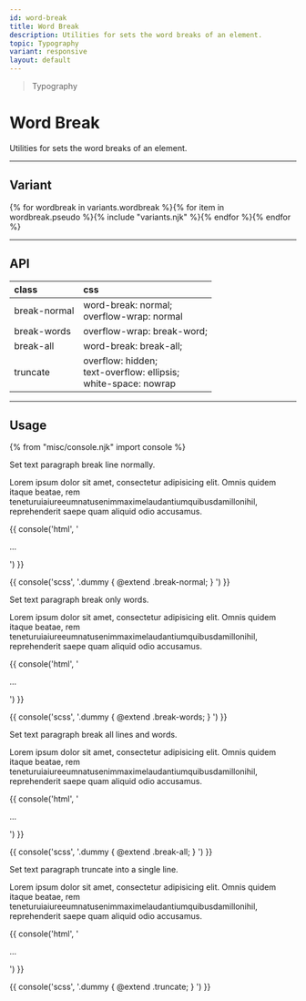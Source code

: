```yaml
---
id: word-break
title: Word Break
description: Utilities for sets the word breaks of an element.
topic: Typography
variant: responsive
layout: default
---
```


> Typography

# Word Break

Utilities for sets the word breaks of an element.

---

## Variant

<div class="flex flex-gap-2 flex-wrap justify-start items-center">{% for wordbreak in variants.wordbreak %}{% for item in wordbreak.pseudo %}{% include "variants.njk" %}{% endfor %}{% endfor %}</div>

---

## API

| <span class="padding-x-3 padding-y-1 text-white bg-shade-granite-5 font-semibold curve-border-md">class</span> | <span class="padding-x-3 padding-y-1 text-white bg-shade-granite-5 font-semibold curve-border-md">css</span> |
|:--|:--|
| break-normal | word-break: normal; <br> overflow-wrap: normal |
| break-words | overflow-wrap: break-word; |
| break-all | word-break: break-all;
| truncate | overflow: hidden; <br> text-overflow: ellipsis; <br> white-space: nowrap |

---

## Usage

{% from "misc/console.njk" import console %}

Set text paragraph break line normally.

<div class="margin-y-2 margin-x-auto max-width-sm">
  <div class="padding-4 bg-tint-granite-5 break-normal">
    Lorem ipsum dolor sit amet, consectetur adipisicing elit. Omnis quidem itaque beatae, rem teneturuiaiureeumnatusenimmaximelaudantiumquibusdamillonihil, reprehenderit saepe quam aliquid odio accusamus.
  </div>
</div>

{{ console('html',
'<div class="break-normal">
  ...
</div>
') }}

{{ console('scss',
'.dummy {
    @extend
      .break-normal;
}
') }}

Set text paragraph break only words.

<div class="margin-y-2 margin-x-auto max-width-sm">
  <div class="padding-4 bg-tint-granite-5 break-words">
    Lorem ipsum dolor sit amet, consectetur adipisicing elit. Omnis quidem itaque beatae, rem teneturuiaiureeumnatusenimmaximelaudantiumquibusdamillonihil, reprehenderit saepe quam aliquid odio accusamus.
  </div>
</div>

{{ console('html',
'<div class="break-words">
  ...
</div>
') }}

{{ console('scss',
'.dummy {
    @extend
      .break-words;
}
') }}

Set text paragraph break all lines and words.

<div class="margin-y-2 margin-x-auto max-width-sm">
  <div class="padding-4 bg-tint-granite-5 break-all">
    Lorem ipsum dolor sit amet, consectetur adipisicing elit. Omnis quidem itaque beatae, rem teneturuiaiureeumnatusenimmaximelaudantiumquibusdamillonihil, reprehenderit saepe quam aliquid odio accusamus.
  </div>
</div>

{{ console('html',
'<div class="break-all">
  ...
</div>
') }}

{{ console('scss',
'.dummy {
    @extend
      .break-all;
}
') }}

Set text paragraph truncate into a single line.

<div class="margin-y-2 margin-x-auto max-width-sm">
  <div class="padding-4 bg-tint-granite-5 truncate">
    Lorem ipsum dolor sit amet, consectetur adipisicing elit. Omnis quidem itaque beatae, rem teneturuiaiureeumnatusenimmaximelaudantiumquibusdamillonihil, reprehenderit saepe quam aliquid odio accusamus.
  </div>
</div>

{{ console('html',
'<div class="truncate">
  ...
</div>
') }}

{{ console('scss',
'.dummy {
    @extend
      .truncate;
}
') }}

